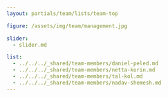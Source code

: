 ```yaml
---
layout: partials/team/lists/team-top

figure: /assets/img/team/management.jpg

slider:
  - slider.md

list:
  - ../../../_shared/team-members/daniel-peled.md
  - ../../../_shared/team-members/netta-korin.md
  - ../../../_shared/team-members/tal-kol.md
  - ../../../_shared/team-members/nadav-shemesh.md
---
```

